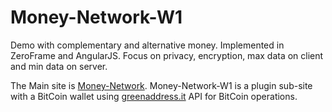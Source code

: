 # Money-Network-W1
Demo with complementary and alternative money. Implemented in ZeroFrame and AngularJS. Focus on privacy, encryption, max data on client and min data on server.

The Main site is [Money-Network](https://github.com/jaros1/Money-Network).
Money-Network-W1 is a plugin sub-site with a BitCoin wallet using [greenaddress.it](https://greenaddress.it/en/) API for BitCoin operations.

